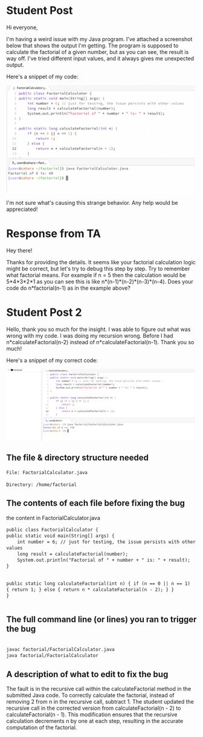 <body>

<h1>Student Post</h1>

<p>Hi everyone,</p>

<p>
        I'm having a weird issue with my Java program. I've attached a screenshot below that shows the output I'm
        getting. The program is supposed to calculate the factorial of a given number, but as you can see, the
        result is way off. I've tried different input values, and it always gives me unexpected output.
</p>
<p>
        Here's a snippet of my code:
</p>

<img src="images/code1.png" alt="Java Program Screenshot" width=500>


<p>
        I'm not sure what's causing this strange behavior. Any help would be appreciated!
</p>

<h1>Response from TA</h1>
<p>Hey there!</p>
<p>
        Thanks for providing the details. It seems like your factorial calculation logic might be correct, but
        let's try to debug this step by step. Try to remember what factorial means. For example if n = 5 then 
        the calculation would be 5*4*3*2*1 as you can see this is like n*(n-1)*(n-2)*(n-3)*(n-4). Does your code 
        do n*factorial(n-1) as in the example above?
</p>

<h1>Student Post 2</h1>
<p>
        Hello, thank you so much for the insight. I was able to figure out what was wrong with my code. I was doing 
        my recursion wrong. Before I had n*calculateFactorial(n-2) instead of n*calculateFactorial(n-1). Thank you so much!
</p>
<p>
        Here's a snippet of my correct code:
</p>

<img src="images/code2.png" alt="Java Program Screenshot" width=500>

<h2>The file & directory structure needed</h2>
<pre><code>File: FactorialCalculator.java <br>
Directory: /home/factorial
</code></pre>
<h2>The contents of each file before fixing the bug</h2>
<p>the content in FactorialCalculator.java</p>
<pre><code>public class FactorialCalculator {
public static void main(String[] args) {
    int number = 6; // just for testing, the issue persists with other values
    long result = calculateFactorial(number);
    System.out.println("Factorial of " + number + " is: " + result);
}

public static long calculateFactorial(int n) {
    if (n == 0 || n == 1) {
        return 1;
    } else {
        return n * calculateFactorial(n - 2);
    }
}
}</code></pre>
<h2>The full command line (or lines) you ran to trigger the bug</h2>
<pre><code>
javac factorial/FactorialCalculator.java
java factorial/FactorialCalculator
</code></pre>
<h2>A description of what to edit to fix the bug</h2>
<p>The fault is in the recursive call within the calculateFactorial method in the submitted Java code. To correctly calculate the factorial, instead of removing 2 from n in the recursive call, subtract 1. The student updated the recursive call in the corrected version from calculateFactorial(n - 2) to calculateFactorial(n - 1). This modification ensures that the recursive calculation decrements n by one at each step, resulting in the accurate computation of the factorial.</p>
